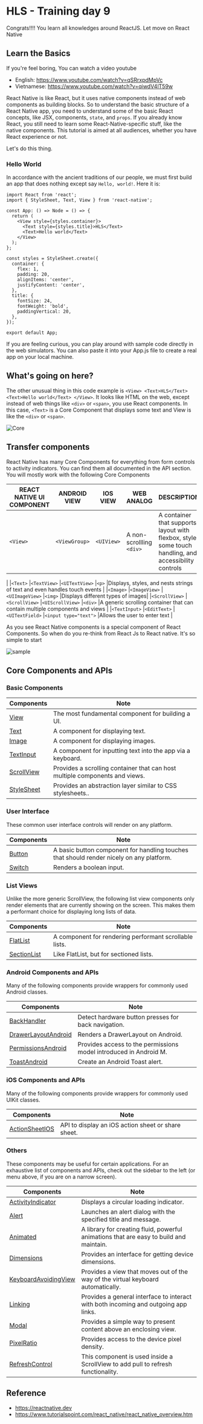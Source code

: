 # HLS - Training day 9
Congrats!!!!
You learn all knowledges around ReactJS. Let move on React Native

## Learn the Basics

If you're feel boring, You can watch a video youtube
- English: https://www.youtube.com/watch?v=qSRrxpdMpVc
- Vietnamese: https://www.youtube.com/watch?v=qiwdV4lT59w

React Native is like React, but it uses native components instead of web components as building blocks. So to understand the basic structure of a React Native app, you need to understand some of the basic React concepts, like JSX, components, `state`, and `props`. If you already know React, you still need to learn some React-Native-specific stuff, like the native components. This tutorial is aimed at all audiences, whether you have React experience or not.

Let's do this thing.

### Hello World

In accordance with the ancient traditions of our people, we must first build an app that does nothing except say `Hello, world!`. Here it is:

```
import React from 'react';
import { StyleSheet, Text, View } from 'react-native';

const App: () => Node = () => {
  return (
    <View style={styles.container}>
      <Text style={styles.title}>HLS</Text>
      <Text>Hello world</Text>
    </View>
  );
};

const styles = StyleSheet.create({
  container: {
    flex: 1,
    padding: 20,
    alignItems: 'center',
    justifyContent: 'center',
  },
  title: {
    fontSize: 24,
    fontWeight: 'bold',
    paddingVertical: 20,
  },
});

export default App;

```

If you are feeling curious, you can play around with sample code directly in the web simulators. You can also paste it into your App.js file to create a real app on your local machine.

## What's going on here?
The other unusual thing in this code example is `<View> <Text>HLS</Text> <Text>Hello world</Text> </View>`. It looks like HTML on the web, except instead of web things like `<div>` or `<span>`, you use React components. In this case, `<Text>` is a Core Component that displays some text and View is like the `<div>` or `<span>`.

![Core](./assets/core.svg)

## Transfer components
React Native has many Core Components for everything from form controls to activity indicators. You can find them all documented in the API section. You will mostly work with the following Core Components

|REACT NATIVE UI COMPONENT|ANDROID VIEW|IOS VIEW|WEB ANALOG|DESCRIPTION|
|--|--|--|--|--|
|`<View>`|`<ViewGroup>`|`<UIView>`|A non-scrollling `<div>`	|A container that supports layout with flexbox, style, some touch handling, and accessibility controls
|
|`<Text>`	|`<TextView>`	|`<UITextView>`	|`<p>`	|Displays, styles, and nests strings of text and even handles touch events
|
|`<Image>`	|`<ImageView>`	|`<UIImageView>`	|`<img>`	|Displays different types of images|
|`<ScrollView>`	|`<ScrollView>`	|`<UIScrollView>`	|`<div>`	|A generic scrolling container that can contain multiple components and views
|
|`<TextInput>`	|`<EditText>`	|`<UITextField>`	|`<input type="text">`	|Allows the user to enter text
|

As you see React Native components is a special component of React Components. So when do you re-think from React Js to React native. It's so simple to start

![sample](./assets/sample.svg)

## Core Components and APIs

### Basic Components
|Components|Note|
|--|--|
|[View](https://reactnative.dev/docs/view) |The most fundamental component for building a UI.|
|[Text](https://reactnative.dev/docs/text) |A component for displaying text.|
|[Image](https://reactnative.dev/docs/image) |A component for displaying images.|
|[TextInput](https://reactnative.dev/docs/textinput) |A component for inputting text into the app via a keyboard.|
|[ScrollView](https://reactnative.dev/docs/scrollview)|Provides a scrolling container that can host multiple components and views.|
|[StyleSheet](https://reactnative.dev/docs/stylesheet)|Provides an abstraction layer similar to CSS stylesheets..|

### User Interface
These common user interface controls will render on any platform.


|Components|Note|
|--|--|
|[Button](https://reactnative.dev/docs/button) |A basic button component for handling touches that should render nicely on any platform.|
|[Switch](https://reactnative.dev/docs/switch) |Renders a boolean input.|

### List Views
Unlike the more generic ScrollView, the following list view components only render elements that are currently showing on the screen. This makes them a performant choice for displaying long lists of data.

|Components|Note|
|--|--|
|[FlatList](https://reactnative.dev/docs/flatlist) |A component for rendering performant scrollable lists.|
|[SectionList](https://reactnative.dev/docs/sectionlist) |Like FlatList, but for sectioned lists.|

### Android Components and APIs
Many of the following components provide wrappers for commonly used Android classes.

|Components|Note|
|--|--|
|[BackHandler](https://reactnative.dev/docs/BackHandler) |Detect hardware button presses for back navigation.|
|[DrawerLayoutAndroid](https://reactnative.dev/docs/DrawerLayoutAndroid) |Renders a DrawerLayout on Android.|
|[PermissionsAndroid](https://reactnative.dev/docs/PermissionsAndroid) |Provides access to the permissions model introduced in Android M.|
|[ToastAndroid](https://reactnative.dev/docs/ToastAndroid) |Create an Android Toast alert.|

### iOS Components and APIs
Many of the following components provide wrappers for commonly used UIKit classes.


|Components|Note|
|--|--|
|[ActionSheetIOS](https://reactnative.dev/docs/ActionSheetIOS) |API to display an iOS action sheet or share sheet.|

### Others
These components may be useful for certain applications. For an exhaustive list of components and APIs, check out the sidebar to the left (or menu above, if you are on a narrow screen).

|Components|Note|
|--|--|
|[ActivityIndicator](https://reactnative.dev/docs/ActivityIndicator) |Displays a circular loading indicator.|
|[Alert](https://reactnative.dev/docs/Alert) |Launches an alert dialog with the specified title and message.|
|[Animated](https://reactnative.dev/docs/Animated) |A library for creating fluid, powerful animations that are easy to build and maintain.|
|[Dimensions](https://reactnative.dev/docs/Dimensions) |Provides an interface for getting device dimensions.|
|[KeyboardAvoidingView](https://reactnative.dev/docs/KeyboardAvoidingView) |Provides a view that moves out of the way of the virtual keyboard automatically.|
|[Linking](https://reactnative.dev/docs/Linking) |Provides a general interface to interact with both incoming and outgoing app links.|
|[Modal](https://reactnative.dev/docs/Modal) |Provides a simple way to present content above an enclosing view.|
|[PixelRatio](https://reactnative.dev/docs/Animated) |Provides access to the device pixel density.|
|[RefreshControl](https://reactnative.dev/docs/RefreshControl) |This component is used inside a ScrollView to add pull to refresh functionality.|

## Reference
- https://reactnative.dev
- https://www.tutorialspoint.com/react_native/react_native_overview.htm